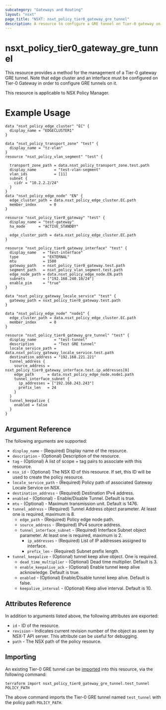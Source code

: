```yaml
---
subcategory: "Gateways and Routing"
layout: "nsxt"
page_title: "NSXT: nsxt_policy_tier0_gateway_gre_tunnel"
description: A resource to configure a GRE tunnel on Tier-0 gateway on NSX Policy manager.
---
```


# nsxt_policy_tier0_gateway_gre_tunnel

This resource provides a method for the management of a Tier-0 gateway GRE tunnel. Note that edge cluster and an interface must be configured on Tier-0 Gateway in order to configure GRE tunnels on it.

This resource is applicable to NSX Policy Manager.

# Example Usage

```hcl
data "nsxt_policy_edge_cluster" "EC" {
  display_name = "EDGECLUSTER1"
}

data "nsxt_policy_transport_zone" "test" {
  display_name = "tz-vlan"
}
resource "nsxt_policy_vlan_segment" "test" {

  transport_zone_path = data.nsxt_policy_transport_zone.test.path
  display_name        = "test-vlan-segment"
  vlan_ids            = [11]
  subnet {
    cidr = "10.2.2.2/24"
  }
}
data "nsxt_policy_edge_node" "EN" {
  edge_cluster_path = data.nsxt_policy_edge_cluster.EC.path
  member_index      = 0
}

resource "nsxt_policy_tier0_gateway" "test" {
  display_name = "test-gateway"
  ha_mode      = "ACTIVE_STANDBY"

  edge_cluster_path = data.nsxt_policy_edge_cluster.EC.path
}

resource "nsxt_policy_tier0_gateway_interface" "test" {
  display_name   = "test-interface"
  type           = "EXTERNAL"
  mtu            = 1500
  gateway_path   = nsxt_policy_tier0_gateway.test.path
  segment_path   = nsxt_policy_vlan_segment.test.path
  edge_node_path = data.nsxt_policy_edge_node.EN.path
  subnets        = ["192.168.240.10/24"]
  enable_pim     = "true"
}

data "nsxt_policy_gateway_locale_service" "test" {
  gateway_path = nsxt_policy_tier0_gateway.test.path
}

data "nsxt_policy_edge_node" "node1" {
  edge_cluster_path = data.nsxt_policy_edge_cluster.EC.path
  member_index      = 0
}

resource "nsxt_policy_tier0_gateway_gre_tunnel" "test" {
  display_name        = "test-tunnel"
  description         = "Test GRE tunnel"
  locale_service_path = data.nsxt_policy_gateway_locale_service.test.path
  destination_address = "192.168.221.221"
  tunnel_address {
    source_address = nsxt_policy_tier0_gateway_interface.test.ip_addresses[0]
    edge_path      = data.nsxt_policy_edge_node.node1.path
    tunnel_interface_subnet {
      ip_addresses = ["192.168.243.243"]
      prefix_len   = 24
    }
  }
  tunnel_keepalive {
    enabled = false
  }
}
```

## Argument Reference

The following arguments are supported:

* `display_name` - (Required) Display name of the resource.
* `description` - (Optional) Description of the resource.
* `tag` - (Optional) A list of scope + tag pairs to associate with this resource.
* `nsx_id` - (Optional) The NSX ID of this resource. If set, this ID will be used to create the policy resource.
* `locale_service_path` - (Required) Policy path of associated Gateway Locale Service on NSX.
* `destination_address` - (Required) Destination IPv4 address.
* `enabled` - (Optional) - Enable/Disable Tunnel. Default is true.
* `mtu` - (Optional) - Maximum transmission unit. Default is 1476.
* `tunnel_address` - (Required) Tunnel Address object parameter. At least one is required, maximum is 8.
  * `edge_path` - (Required) Policy edge node path.
  * `source_address` - (Required) IPv4 source address.
  * `tunnel_interface_subnet` - (Required) Interface Subnet object parameter. At least one is required, maximum is 2.
    * `ip_addresses` - (Required) List of IP addresses assigned to interface.
    * `prefix_len` - (Required) Subnet prefix length.
* `tunnel_keepalive` - (Optional) tunnel keep alive object. One is required.
  * `dead_time_multiplier` - (Optional) Dead time multiplier. Default is 3.
  * `enable_keepalive_ack` - (Optional) Enable tunnel keep alive acknowledge. Default is true.
  * `enabled` - (Optional) Enable/Disable tunnel keep alive. Default is false.
  * `keepalive_interval` - (Optional) Keep alive interval. Default is 10.

## Attributes Reference

In addition to arguments listed above, the following attributes are exported:

* `id` - ID of the resource.
* `revision` - Indicates current revision number of the object as seen by NSX-T API server. This attribute can be useful for debugging.
* `path` - The NSX path of the policy resource.


## Importing

An existing Tier-0 GRE tunnel can be [imported][docs-import] into this resource, via the following command:

[docs-import]: https://www.terraform.io/cli/import
```
terraform import nsxt_policy_tier0_gateway_gre_tunnel.test_tunnel POLICY_PATH
```
The above command imports the Tier-0 GRE tunnel named `test_tunnel` with the policy path `POLICY_PATH`.
